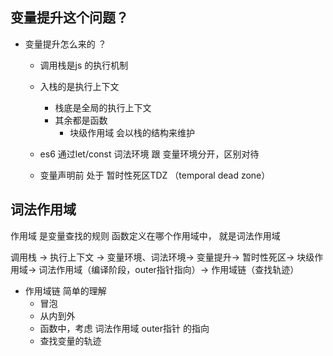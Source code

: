 ## 变量提升这个问题？
- 变量提升怎么来的 ？
   - 调用栈是js 的执行机制
   - 入栈的是执行上下文
      - 栈底是全局的执行上下文
      - 其余都是函数
        - 块级作用域 会以栈的结构来维护  
    
    - es6 通过let/const 词法环境 跟 变量环境分开，区别对待
    - 变量声明前 处于 暂时性死区TDZ （temporal dead zone）

## 词法作用域
   作用域 是变量查找的规则
   函数定义在哪个作用域中， 就是词法作用域

调用栈 -> 执行上下文 -> 变量环境、词法环境-> 变量提升-> 暂时性死区-> 块级作用域-> 词法作用域（编译阶段，outer指针指向）-> 作用域链（查找轨迹）

- 作用域链 简单的理解
  - 冒泡
  - 从内到外
  - 函数中，考虑 词法作用域 outer指针 的指向
  - 查找变量的轨迹